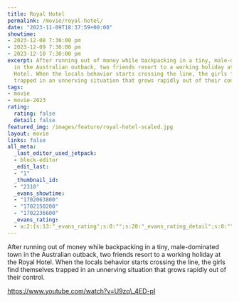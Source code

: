 ```yaml
---
title: Royal Hotel
permalink: /movie/royal-hotel/
date: "2023-11-09T18:37:59+00:00"
showtime:
- 2023-12-08 7:30:00 pm
- 2023-12-09 7:30:00 pm
- 2023-12-10 7:30:00 pm
excerpt: After running out of money while backpacking in a tiny, male-dominated town
  in the Australian outback, two friends resort to a working holiday at the Royal
  Hotel. When the locals behavior starts crossing the line, the girls find themselves
  trapped in an unnerving situation that grows rapidly out of their control.
tags:
- movie
- movie-2023
rating:
  rating: false
  detail: false
featured_img: /images/feature/royal-hotel-scaled.jpg
layout: movie
links: false
all_meta:
  _last_editor_used_jetpack:
  - block-editor
  _edit_last:
  - "1"
  _thumbnail_id:
  - "2310"
  _evans_showtime:
  - "1702063800"
  - "1702150200"
  - "1702236600"
  _evans_rating:
  - a:2:{s:13:"_evans_rating";s:0:"";s:20:"_evans_rating_detail";s:0:"";}
---
```


After running out of money while backpacking in a tiny, male-dominated town in the Australian outback, two friends resort to a working holiday at the Royal Hotel. When the locals behavior starts crossing the line, the girls find themselves trapped in an unnerving situation that grows rapidly out of their control.

https://www.youtube.com/watch?v=U9zq\_4ED-pI 
